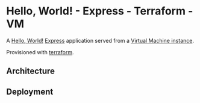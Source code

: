 # Hello, World! - Express - Terraform - VM

A [Hello, World!](https://en.wikipedia.org/wiki/%22Hello,_World!%22_program) [Express](https://expressjs.com/) application served from a [Virtual Machine instance](https://cloud.google.com/compute/docs/instances).

Provisioned with [terraform](https://www.terraform.io/).

## Architecture

## Deployment
